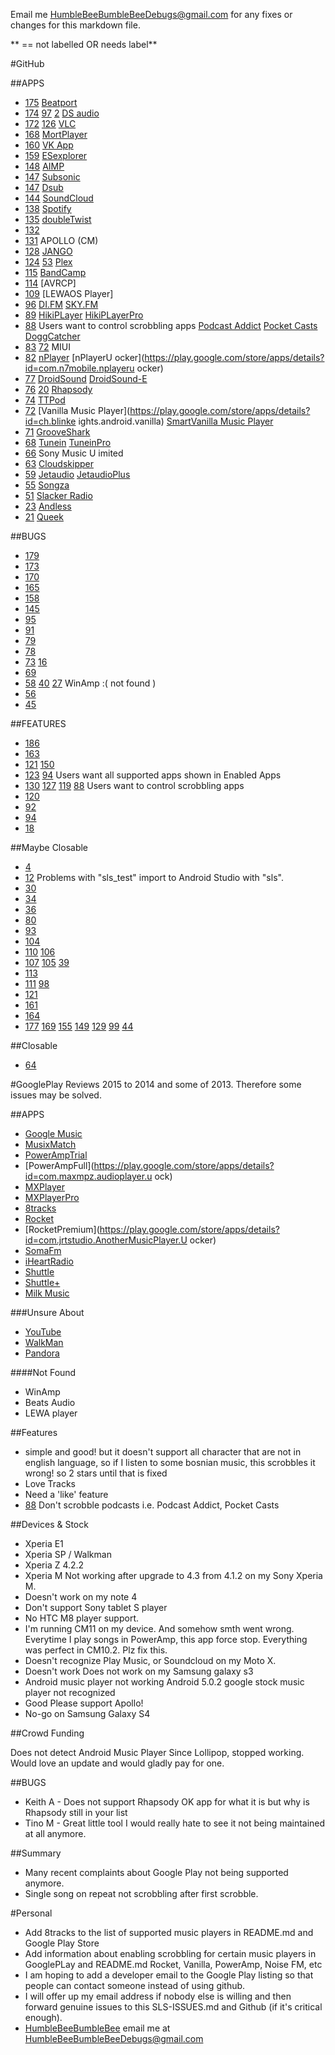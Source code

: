 Email me [HumbleBeeBumbleBeeDebugs@gmail.com](mailto:HumbleBeeBumbleBeeDebugs@gmail.com) for any fixes or changes for this markdown file.

**   == not labelled OR needs label**

#GitHub


##APPS

* [175](https://github.com/tgwizard/sls/issues/175)		  	[Beatport](https://play.google.com/store/apps/details?id=com.sfx.beatport)
* [174](https://github.com/tgwizard/sls/issues/174) [97](https://github.com/tgwizard/sls/issues/97) [2](https://github.com/tgwizard/sls/issues/2)		[DS audio](https://play.google.com/store/apps/details?id=com.synology.DSaudio)
* [172](https://github.com/tgwizard/sls/issues/172) [126](https://github.com/tgwizard/sls/issues/126)		[VLC](https://play.google.com/store/apps/details?id=org.videolan.vlc)
* [168](https://github.com/tgwizard/sls/issues/168)		  	[MortPlayer](https://play.google.com/store/apps/details?id=de.stohelit.folderplayer)
* [160](https://github.com/tgwizard/sls/issues/160)		  	[VK App](https://play.google.com/store/apps/details?id=com.vkontakte.android)
* [159](https://github.com/tgwizard/sls/issues/159) 		[ESexplorer](https://play.google.com/store/apps/details?id=com.estrongs.android.pop)
* [148](https://github.com/tgwizard/sls/issues/148)		  	[AIMP](https://play.google.com/store/apps/details?id=com.aimp.player)
* [147](https://github.com/tgwizard/sls/issues/147)		  	[Subsonic](https://play.google.com/store/apps/details?id=net.sourceforge.subsonic.androidapp)
* [147](https://github.com/tgwizard/sls/issues/147)		  	[Dsub](https://play.google.com/store/apps/details?id=github.daneren2005.dsub)
* [144](https://github.com/tgwizard/sls/issues/144)		  	[SoundCloud](https://play.google.com/store/apps/details?id=com.soundcloud.android)
* [138](https://github.com/tgwizard/sls/issues/138)			[Spotify](https://play.google.com/store/apps/details?id=com.spotify.music)
* [135](https://github.com/tgwizard/sls/issues/135)			[doubleTwist](https://play.google.com/store/apps/details?id=com.doubleTwist.androidPlayer)
* [132](https://github.com/tgwizard/sls/issues/132)
* [131](https://github.com/tgwizard/sls/issues/131)			APOLLO (CM)
* [128](https://github.com/tgwizard/sls/issues/128)			[JANGO](https://play.google.com/store/apps/details?id=com.jangomobile.android)
* [124](https://github.com/tgwizard/sls/issues/124) [53](https://github.com/tgwizard/sls/issues/53)		[Plex](https://play.google.com/store/apps/details?id=com.plexapp.android)
* [115](https://github.com/tgwizard/sls/issues/115)			[BandCamp](https://play.google.com/store/apps/details?id=com.bandcamp.android)
* [114](https://github.com/tgwizard/sls/issues/114)			[AVRCP]
* [109](https://github.com/tgwizard/sls/issues/109)			[LEWAOS Player]
* [96](https://github.com/tgwizard/sls/issues/96)		  	[DI.FM](https://play.google.com/store/apps/details?id=com.audioaddict.di)
			[SKY.FM](https://play.google.com/store/apps/details?id=com.audioaddict.sky)
* [89](https://github.com/tgwizard/sls/issues/89)		[HikiPLayer](https://play.google.com/store/apps/details?id=com.kazufukurou.hikiplayer)
			[HikiPLayerPro](https://play.google.com/store/apps/details?id=com.kazufukurou.hikiplayer.pro)
* [88](https://github.com/tgwizard/sls/issues/88)		Users want to control scrobbling apps [Podcast Addict](https://play.google.com/store/apps/details?id=com.bambuna.podcastaddict) [Pocket Casts](https://play.google.com/store/apps/details?id=au.com.shiftyjelly.pocketcasts) [DoggCatcher](https://play.google.com/store/apps/details?id=com.snoggdoggler.android.applications.doggcatcher.v1_0)
* [83](https://github.com/tgwizard/sls/issues/83) [72](https://github.com/tgwizard/sls/issues/72)			MIUI
* [82](https://github.com/tgwizard/sls/issues/82)		[nPlayer](https://play.google.com/store/apps/details?id=com.n7mobile.nplayer)
			[nPlayerU  ocker](https://play.google.com/store/apps/details?id=com.n7mobile.nplayeru  ocker)
* [77](https://github.com/tgwizard/sls/issues/77) 	   	[DroidSound](https://play.google.com/store/apps/details?id=com.ssb.droidsound)
			[DroidSound-E](https://play.google.com/store/apps/details?id=com.droidmjt.droidsounde)
* [76](https://github.com/tgwizard/sls/issues/76) [20](https://github.com/tgwizard/sls/issues/20)			[Rhapsody](https://play.google.com/store/apps/details?id=com.rhapsody)
* [74](https://github.com/tgwizard/sls/issues/74)		  	[TTPod](https://play.google.com/store/apps/details?id=com.sds.android.ttpod)	
* [72](https://github.com/tgwizard/sls/issues/72)			[Vanilla Music Player](https://play.google.com/store/apps/details?id=ch.blinke  ights.android.vanilla)
			[SmartVanilla Music Player](https://play.google.com/store/apps/details?id=su.thinkdifferent.vanilla)
* [71](https://github.com/tgwizard/sls/issues/71)			[GrooveShark](http://mobile.grooveshark.com/android)
* [68](https://github.com/tgwizard/sls/issues/68)			[Tunein](https://play.google.com/store/apps/details?id=tunein.player)
			[TuneinPro](https://play.google.com/store/apps/details?id=radiotime.player)
* [66](https://github.com/tgwizard/sls/issues/66)			Sony Music U  imited
* [63](https://github.com/tgwizard/sls/issues/63)			[Cloudskipper](https://play.google.com/store/apps/details?id=cloudtv.cloudskipper&hl=en)
* [59](https://github.com/tgwizard/sls/issues/59)			[Jetaudio](https://play.google.com/store/apps/details?id=com.jetappfactory.jetaudio)
			[JetaudioPlus](https://play.google.com/store/apps/details?id=com.jetappfactory.jetaudioplus)
* [55](https://github.com/tgwizard/sls/issues/55)			[Songza](https://play.google.com/store/apps/details?id=com.ad60.songza)
* [51](https://github.com/tgwizard/sls/issues/51)			[Slacker Radio](https://play.google.com/store/apps/details?id=com.slacker.radio)
* [23](https://github.com/tgwizard/sls/issues/23)			[Andless](http://code.google.com/p/andless/)
* [21](https://github.com/tgwizard/sls/issues/21)			[Queek](https://play.google.com/store/apps/details?id=org.sais.queekhd)


##BUGS

* [179](https://github.com/tgwizard/sls/issues/179)
* [173](https://github.com/tgwizard/sls/issues/173)
* [170](https://github.com/tgwizard/sls/issues/170)
* [165](https://github.com/tgwizard/sls/issues/165)
* [158](https://github.com/tgwizard/sls/issues/158)
* [145](https://github.com/tgwizard/sls/issues/145)
* [95](https://github.com/tgwizard/sls/issues/95)
* [91](https://github.com/tgwizard/sls/issues/91)
* [79](https://github.com/tgwizard/sls/issues/79)
* [78](https://github.com/tgwizard/sls/issues/78)
* [73](https://github.com/tgwizard/sls/issues/73) [16](https://github.com/tgwizard/sls/issues/16)
* [69](https://github.com/tgwizard/sls/issues/69)
* [58](https://github.com/tgwizard/sls/issues/58)	[40](https://github.com/tgwizard/sls/issues/40) [27](https://github.com/tgwizard/sls/issues/27)		WinAmp			:( not found )
* [56](https://github.com/tgwizard/sls/issues/56)
* [45](https://github.com/tgwizard/sls/issues/45)


##FEATURES

* [186](https://github.com/tgwizard/sls/issues/186)
* [163](https://github.com/tgwizard/sls/issues/163)
* [121](https://github.com/tgwizard/sls/issues/121) [150](https://github.com/tgwizard/sls/issues/150)
* [123](https://github.com/tgwizard/sls/issues/123) [94](https://github.com/tgwizard/sls/issues/94) Users want all supported apps shown in Enabled Apps
* [130](https://github.com/tgwizard/sls/issues/130) [127](https://github.com/tgwizard/sls/issues/127) [119](https://github.com/tgwizard/sls/issues/119)  [88](https://github.com/tgwizard/sls/issues/88)		Users want to control scrobbling apps
* [120](https://github.com/tgwizard/sls/issues/120)
* [92](https://github.com/tgwizard/sls/issues/92)
* [94](https://github.com/tgwizard/sls/issues/94)
* [18](https://github.com/tgwizard/sls/issues/18)


##Maybe Closable	

* [4](https://github.com/tgwizard/sls/issues/4)
* [12](https://github.com/tgwizard/sls/issues/12) Problems with "sls_test" import to Android Studio with "sls".
* [30](https://github.com/tgwizard/sls/issues/30)
* [34](https://github.com/tgwizard/sls/issues/34)
* [36](https://github.com/tgwizard/sls/issues/36)
* [80](https://github.com/tgwizard/sls/issues/80)
* [93](https://github.com/tgwizard/sls/issues/93)
* [104](https://github.com/tgwizard/sls/issues/104)
* [110](https://github.com/tgwizard/sls/pull/110) [106](https://github.com/tgwizard/sls/issues/106)
* [107](https://github.com/tgwizard/sls/issues/107) [105](https://github.com/tgwizard/sls/issues/105) [39](https://github.com/tgwizard/sls/issues/39)
* [113](https://github.com/tgwizard/sls/issues/113)
* [111](https://github.com/tgwizard/sls/issues/111) [98](https://github.com/tgwizard/sls/issues/98)
* [121](https://github.com/tgwizard/sls/issues/121)
* [161](https://github.com/tgwizard/sls/issues/161)
* [164](https://github.com/tgwizard/sls/issues/164)
* [177](https://github.com/tgwizard/sls/issues/177) [169](https://github.com/tgwizard/sls/issues/169) [155](https://github.com/tgwizard/sls/issues/155) [149](https://github.com/tgwizard/sls/issues/149) [129](https://github.com/tgwizard/sls/issues/129) [99](https://github.com/tgwizard/sls/issues/3) [44](https://github.com/tgwizard/sls/issues/44)


##Closable

* [64](https://github.com/tgwizard/sls/issues/64)



#GooglePlay Reviews 2015 to 2014 and some of 2013. Therefore some issues may be solved. 

##APPS

* [Google Music](https://play.google.com/store/apps/details?id=com.google.android.music)
* [MusixMatch](https://play.google.com/store/apps/details?id=com.musixmatch.android.lyrify)
* [PowerAmpTrial](https://play.google.com/store/apps/details?id=com.maxmpz.audioplayer)
* [PowerAmpFull](https://play.google.com/store/apps/details?id=com.maxmpz.audioplayer.u  ock)		
* [MXPlayer](https://play.google.com/store/apps/details?id=com.mxtech.videoplayer.ad)
* [MXPlayerPro](https://play.google.com/store/apps/details?id=com.mxtech.videoplayer.pro)
* [8tracks](https://play.google.com/store/apps/details?id=com.e8tracks)
* [Rocket](https://play.google.com/store/apps/details?id=com.jrtstudio.AnotherMusicPlayer)
* [RocketPremium](https://play.google.com/store/apps/details?id=com.jrtstudio.AnotherMusicPlayer.U  ocker)
* [SomaFm](https://play.google.com/store/apps/details?id=com.somafm)
* [iHeartRadio](https://play.google.com/store/apps/details?id=com.clearchannel.iheartradio.tv)
* [Shuttle](https://play.google.com/store/apps/details?id=another.music.player)
* [Shuttle+](https://play.google.com/store/apps/details?id=com.simplecity.amp_pro)
* [Milk Music](https://play.google.com/store/apps/details?id=com.samsung.mdl.radio)


###Unsure About

* [YouTube](https://play.google.com/store/apps/details?id=com.google.android.youtube)
* [WalkMan](https://play.google.com/store/apps/details?id=com.sonyericsson.music)
* [Pandora](https://play.google.com/store/apps/details?id=com.pandora.android.atv)

####Not Found

* WinAmp
* Beats Audio
* LEWA player


##Features

* simple and good! but it doesn't support all character that are not in english language, so if I listen to some bosnian music, this scrobbles it wrong! so 2 stars until that is fixed
* Love Tracks
* Need a 'like' feature
* [88](https://github.com/tgwizard/sls/issues/88)	Don't scrobble podcasts i.e. Podcast Addict, Pocket Casts



##Devices & Stock

* Xperia E1
* Xperia SP / Walkman
* Xperia Z 4.2.2
* Xperia M Not working after upgrade to 4.3 from 4.1.2 on my Sony Xperia M.
* Doesn't work on my note 4
* Don't support Sony tablet S player
* No HTC M8 player support.
* I'm running CM11 on my device. And somehow smth went wrong. Everytime I play songs in PowerAmp, this app force stop. Everything was perfect in CM10.2. Plz fix this. 
* Doesn't recognize Play Music, or Soundcloud on my Moto X.
* Doesn't work Does not work on my Samsung galaxy s3 
* Android music player not working Android 5.0.2 google stock music player not recognized 
* Good Please support Apollo!
* No-go on Samsung Galaxy S4


##Crowd Funding

Does not detect Android Music Player Since Lollipop, stopped working. Would love an update and would gladly pay for one. 


##BUGS

* Keith A - Does not support Rhapsody OK app for what it is but why is Rhapsody still in your list 
* Tino M - Great little tool I would really hate to see it not being maintained at all anymore. 


##Summary

* Many recent complaints about Google Play not being supported anymore.
* Single song on repeat not scrobbling after first scrobble.



#Personal

* Add 8tracks to the list of supported music players in README.md and Google Play Store
* Add information about enabling scrobbling for certain music players in GooglePLay and README.md Rocket, Vanilla, PowerAmp, Noise FM, etc
* I am hoping to add a developer email to the Google Play listing so that people can contact someone instead of using github.
* I will offer up my email address if nobody else is willing and then forward genuine issues to this SLS-ISSUES.md and Github (if it's critical enough).
* [HumbleBeeBumbleBee](https://github.com/HumbleBeeBumbleBee) email me at [HumbleBeeBumbleBeeDebugs@gmail.com](mailto:HumbleBeeBumbleBeeDebugs@gmail.com)
